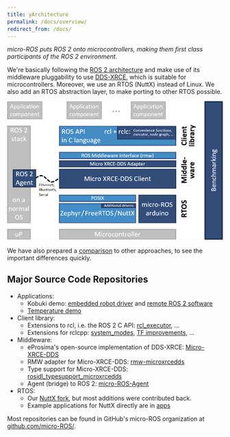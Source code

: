 ```yaml
---
title: yArchitecture
permalink: /docs/overview/
redirect_from: /docs/
---
```


*micro-ROS puts ROS 2 onto microcontrollers, making them first class participants of the ROS 2 environment.*

We're basically following the [ROS 2 architecture](https://index.ros.org/doc/ros2/) and make use of its middleware pluggability to use [DDS-XRCE](https://www.omg.org/spec/DDS-XRCE/), which is suitable for microcontrollers. Moreover, we use an RTOS (NuttX) instead of Linux. We also add an RTOS abstraction layer, to make porting to other RTOS possible.

![](/img/micro-ROS_architecture.png)

We have also prepared a [comparison](/docs/overview/comparison) to other approaches, to see the important differences quickly.

## Major Source Code Repositories

* Applications:
  * Kobuki demo: [embedded robot driver](https://github.com/micro-ROS/apps/tree/kobuki_rcl_port/examples/kobuki) and [remote ROS 2 software](https://github.com/micro-ROS/micro-ROS_kobuki_demo)
  * [Temperature demo](https://github.com/micro-ROS/micro-ROS_temperature_publisher_demo)
* Client library:
  * Extensions to rcl, i.e. the ROS 2 C API: [rcl_executor](https://github.com/micro-ROS/rcl_executor), ...
  * Extensions for rclcpp: [system_modes](https://github.com/micro-ROS/system_modes/), [TF improvements](https://github.com/micro-ROS/geometry2), ...
* Middleware:
  * eProsima's open-source implementation of DDS-XRCE: [Micro-XRCE-DDS](Micro-XRCE-DDS)
  * RMW adapter for Micro-XRCE-DDS: [rmw-microxrcedds](https://github.com/micro-ROS/rmw-microxrcedds)
  * Type support for Micro-XRCE-DDS: [rosidl_typesupport_microxrcedds](https://github.com/micro-ROS/rosidl_typesupport_microxrcedds)
  * Agent (bridge) to ROS 2: [micro-ROS-Agent](https://github.com/micro-ROS/micro-ROS-Agent)
* RTOS:
  * Our [NuttX fork](https://github.com/micro-ROS/NuttX), but most additions were contributed back.
  * Example applications for NuttX directly are in [apps](https://github.com/micro-ROS/apps)

Most repositories can be found in GitHub's micro-ROS organization at [github.com/micro-ROS/](https://github.com/micro-ROS/).
